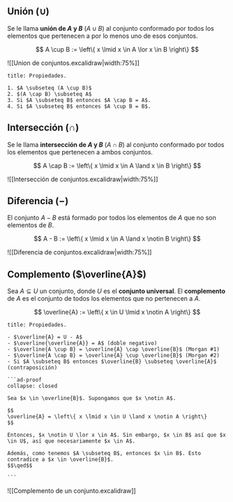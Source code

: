 ## Unión ($\cup$)

Se le llama **unión de $A$ y $B$** ($A \cup B$) al conjunto conformado por todos los elementos que pertenecen a por lo menos uno de esos conjuntos.

$$
A \cup B := \left\{ x \lmid x \in A \lor x \in B \right\}
$$

![[Union de conjuntos.excalidraw|width:75%]]

```ad-proposition
title: Propiedades.

1. $A \subseteq (A \cup B)$
2. $(A \cap B) \subseteq A$
3. Si $A \subseteq B$ entonces $A \cap B = A$.
4. Si $A \subseteq B$ entonces $A \cup B = B$.

```

## Intersección ($\cap$)

Se le llama **intersección de $A$ y $B$** ($A \cap B$) al conjunto conformado por todos los elementos que pertenecen a ambos conjuntos.

$$
A \cap B := \left\{ x \lmid x \in A \land x \in B \right\}
$$

![[Intersección de conjuntos.excalidraw|width:75%]]

## Diferencia ($-$)

El conjunto $A - B$ está formado por todos los elementos de $A$ que no son elementos de $B$.

$$
A - B := \left\{ x \lmid x \in A \land x \notin B \right\}
$$

![[Diferencia de conjuntos.excalidraw|width:75%]]

## Complemento ($\overline{A}$)

Sea $A \subseteq U$ un conjunto, donde $U$ es el **conjunto universal**. El **complemento** de $A$ es el conjunto de todos los elementos que no pertenecen a $A$.

$$
\overline{A} := \left\{ x \in U \lmid x \notin A \right\}
$$

````ad-proposition
title: Propiedades.

- $\overline{A} = U - A$
- $\overline{\overline{A}} = A$ (doble negativo)
- $\overline{A \cup B} = \overline{A} \cap \overline{B}$ (Morgan #1)
- $\overline{A \cap B} = \overline{A} \cup \overline{B}$ (Morgan #2)
- Si $A \subseteq B$ entonces $\overline{B} \subseteq \overline{A}$ (contraposición)

```ad-proof
collapse: closed

Sea $x \in \overline{B}$. Supongamos que $x \notin A$.

$$
\overline{A} = \left\{ x \lmid x \in U \land x \notin A \right\}
$$

Entonces, $x \notin U \lor x \in A$. Sin embargo, $x \in B$ así que $x \in U$, así que necesariamente $x \in A$.

Además, como tenemos $A \subseteq B$, entonces $x \in B$. Esto contradice a $x \in \overline{B}$.
$$\qed$$

```

````

![[Complemento de un conjunto.excalidraw]]
